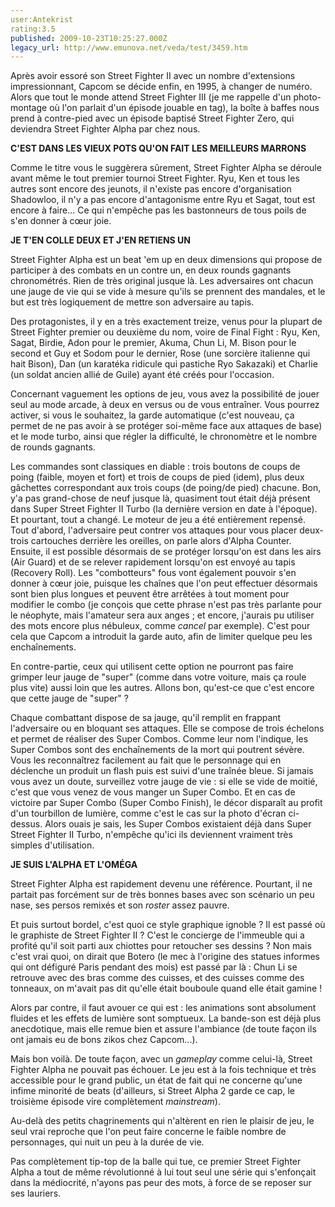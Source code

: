 ```yaml
---
user:Antekrist
rating:3.5
published: 2009-10-23T10:25:27.000Z
legacy_url: http://www.emunova.net/veda/test/3459.htm
---
```

Après avoir essoré son Street Fighter II avec un nombre d'extensions impressionnant, Capcom se décide enfin, en 1995, à changer de numéro. Alors que tout le monde attend Street Fighter III (je me rappelle d'un photo-montage où l'on parlait d'un épisode jouable en tag), la boîte à baffes nous prend à contre-pied avec un épisode baptisé Street Fighter Zero, qui deviendra Street Fighter Alpha par chez nous.  

  

**C'EST DANS LES VIEUX POTS QU'ON FAIT LES MEILLEURS MARRONS**  

Comme le titre vous le suggèrera sûrement, Street Fighter Alpha se déroule avant même le tout premier tournoi Street Fighter. Ryu, Ken et tous les autres sont encore des jeunots, il n'existe pas encore d'organisation Shadowloo, il n'y a pas encore d'antagonisme entre Ryu et Sagat, tout est encore à faire... Ce qui n'empêche pas les bastonneurs de tous poils de s'en donner à cœur joie.  

  

**JE T'EN COLLE DEUX ET J'EN RETIENS UN**  

Street Fighter Alpha est un beat 'em up en deux dimensions qui propose de participer à des combats en un contre un, en deux rounds gagnants chronométrés. Rien de très original jusque là. Les adversaires ont chacun une jauge de vie qui se vide à mesure qu'ils se prennent des mandales, et le but est très logiquement de mettre son adversaire au tapis.  

Des protagonistes, il y en a très exactement treize, venus pour la plupart de Street Fighter premier ou deuxième du nom, voire de Final Fight : Ryu, Ken, Sagat, Birdie, Adon pour le premier, Akuma, Chun Li, M. Bison pour le second et Guy et Sodom pour le dernier, Rose (une sorcière italienne qui hait Bison), Dan (un karatéka ridicule qui pastiche Ryo Sakazaki) et Charlie (un soldat ancien allié de Guile) ayant été créés pour l'occasion.  

Concernant vaguement les options de jeu, vous avez la possibilité de jouer seul au mode arcade, à deux en versus ou de vous entraîner. Vous pourrez activer, si vous le souhaitez, la garde automatique (c'est nouveau, ça permet de ne pas avoir à se protéger soi-même face aux attaques de base) et le mode turbo, ainsi que régler la difficulté, le chronomètre et le nombre de rounds gagnants.  

Les commandes sont classiques en diable : trois boutons de coups de poing (faible, moyen et fort) et trois de coups de pied (idem), plus deux gâchettes correspondant aux trois coups (de poing/de pied) chacune. Bon, y'a pas grand-chose de neuf jusque là, quasiment tout était déjà présent dans Super Street Fighter II Turbo (la dernière version en date à l'époque). Et pourtant, tout a changé. Le moteur de jeu a été entièrement repensé. Tout d'abord, l'adversaire peut contrer vos attaques pour vous placer deux-trois cartouches derrière les oreilles, on parle alors d'Alpha Counter. Ensuite, il est possible désormais de se protéger lorsqu'on est dans les airs (Air Guard) et de se relever rapidement lorsqu'on est envoyé au tapis (Recovery Roll). Les "combotteurs" fous vont également pouvoir s'en donner à cœur joie, puisque les chaînes que l'on peut effectuer désormais sont bien plus longues et peuvent être arrêtées à tout moment pour modifier le combo (je conçois que cette phrase n'est pas très parlante pour le néophyte, mais l'amateur sera aux anges ; et encore, j'aurais pu utiliser des mots encore plus nébuleux, comme _cancel_ par exemple). C'est pour cela que Capcom a introduit la garde auto, afin de limiter quelque peu les enchaînements.  

En contre-partie, ceux qui utilisent cette option ne pourront pas faire grimper leur jauge de "super" (comme dans votre voiture, mais ça roule plus vite) aussi loin que les autres. Allons bon, qu'est-ce que c'est encore que cette jauge de "super" ?  

Chaque combattant dispose de sa jauge, qu'il remplit en frappant l'adversaire ou en bloquant ses attaques. Elle se compose de trois échelons et permet de réaliser des Super Combos. Comme leur nom l'indique, les Super Combos sont des enchaînements de la mort qui poutrent sévère. Vous les reconnaîtrez facilement au fait que le personnage qui en déclenche un produit un flash puis est suivi d'une traînée bleue. Si jamais vous avez un doute, surveillez votre jauge de vie : si elle se vide de moitié, c'est que vous venez de vous manger un Super Combo. Et en cas de victoire par Super Combo (Super Combo Finish), le décor disparaît au profit d'un tourbillon de lumière, comme c'est le cas sur la photo d'écran ci-dessus. Alors ouais je sais, les Super Combos existaient déjà dans Super Street Fighter II Turbo, n'empêche qu'ici ils deviennent vraiment très simples d'utilisation.  

  

**JE SUIS L'ALPHA ET L'OMÉGA**  

Street Fighter Alpha est rapidement devenu une référence. Pourtant, il ne partait pas forcément sur de très bonnes bases avec son scénario un peu nase, ses persos remixés et son _roster_ assez pauvre.  

Et puis surtout bordel, c'est quoi ce style graphique ignoble ? Il est passé où le graphiste de Street Fighter II ? C'est le concierge de l'immeuble qui a profité qu'il soit parti aux chiottes pour retoucher ses dessins ? Non mais c'est vrai quoi, on dirait que Botero (le mec à l'origine des statues informes qui ont défiguré Paris pendant des mois) est passé par là : Chun Li se retrouve avec des bras comme des cuisses, et des cuisses comme des tonneaux, on m'avait pas dit qu'elle était bouboule quand elle était gamine !  

Alors par contre, il faut avouer ce qui est : les animations sont absolument fluides et les effets de lumière sont somptueux. La bande-son est déjà plus anecdotique, mais elle remue bien et assure l'ambiance (de toute façon ils ont jamais eu de bons zikos chez Capcom...).  

Mais bon voilà. De toute façon, avec un _gameplay_ comme celui-là, Street Fighter Alpha ne pouvait pas échouer. Le jeu est à la fois technique et très accessible pour le grand public, un état de fait qui ne concerne qu'une infime minorité de beats (d'ailleurs, si Street Alpha 2 garde ce cap, le troisième épisode vire complètement _mainstream_).  

Au-delà des petits chagrinements qui n'altèrent en rien le plaisir de jeu, le seul vrai reproche que l'on peut faire concerne le faible nombre de personnages, qui nuit un peu à la durée de vie.  

Pas complètement tip-top de la balle qui tue, ce premier Street Fighter Alpha a tout de même révolutionné à lui tout seul une série qui s'enfonçait dans la médiocrité, n'ayons pas peur des mots, à force de se reposer sur ses lauriers.